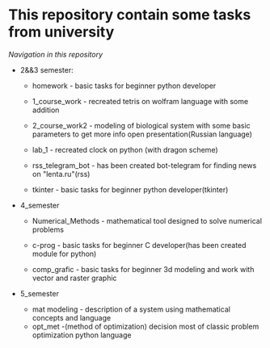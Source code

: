 # This repository contain some tasks from university
_Navigation in this repository_
* 2&&3 semester:
  * homework - basic tasks for beginner python developer
  * 1_course_work - recreated tetris on wolfram language with some addition
  
  * 2_course_work2 - modeling of biological system with some basic parameters to get more info open presentation(Russian language)
  * lab_1 - recreated clock on python (with dragon scheme)
  * rss_telegram_bot - has been created bot-telegram for finding news on "lenta.ru"(rss) 
  * tkinter -  basic tasks for beginner python developer(tkinter)
* 4_semester
  * Numerical_Methods - mathematical tool designed to solve numerical problems
  
  * c-prog - basic tasks for beginner C developer(has been created module for python)
  * comp_grafic - basic tasks for beginner 3d modeling and work with vector and raster graphic
 * 5_semester
 
   * mat modeling - description of a system using mathematical concepts and language
   * opt_met -(method of optimization) decision most of classic problem optimization python language 